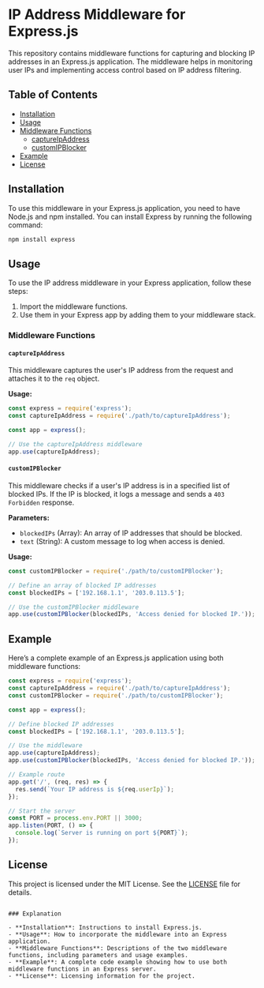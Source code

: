 
# IP Address Middleware for Express.js

This repository contains middleware functions for capturing and blocking IP addresses in an Express.js application. The middleware helps in monitoring user IPs and implementing access control based on IP address filtering.

## Table of Contents
- [Installation](#installation)
- [Usage](#usage)
- [Middleware Functions](#middleware-functions)
  - [captureIpAddress](#captureipaddress)
  - [customIPBlocker](#customipblocker)
- [Example](#example)
- [License](#license)

## Installation

To use this middleware in your Express.js application, you need to have Node.js and npm installed. You can install Express by running the following command:

```bash
npm install express
```

## Usage

To use the IP address middleware in your Express application, follow these steps:

1. Import the middleware functions.
2. Use them in your Express app by adding them to your middleware stack.

### Middleware Functions

#### `captureIpAddress`

This middleware captures the user's IP address from the request and attaches it to the `req` object.

**Usage:**
```javascript
const express = require('express');
const captureIpAddress = require('./path/to/captureIpAddress');

const app = express();

// Use the captureIpAddress middleware
app.use(captureIpAddress);
```

#### `customIPBlocker`

This middleware checks if a user's IP address is in a specified list of blocked IPs. If the IP is blocked, it logs a message and sends a `403 Forbidden` response.

**Parameters:**
- `blockedIPs` (Array): An array of IP addresses that should be blocked.
- `text` (String): A custom message to log when access is denied.

**Usage:**
```javascript
const customIPBlocker = require('./path/to/customIPBlocker');

// Define an array of blocked IP addresses
const blockedIPs = ['192.168.1.1', '203.0.113.5'];

// Use the customIPBlocker middleware
app.use(customIPBlocker(blockedIPs, 'Access denied for blocked IP.'));
```

## Example

Here’s a complete example of an Express.js application using both middleware functions:

```javascript
const express = require('express');
const captureIpAddress = require('./path/to/captureIpAddress');
const customIPBlocker = require('./path/to/customIPBlocker');

const app = express();

// Define blocked IP addresses
const blockedIPs = ['192.168.1.1', '203.0.113.5'];

// Use the middleware
app.use(captureIpAddress);
app.use(customIPBlocker(blockedIPs, 'Access denied for blocked IP.'));

// Example route
app.get('/', (req, res) => {
  res.send(`Your IP address is ${req.userIp}`);
});

// Start the server
const PORT = process.env.PORT || 3000;
app.listen(PORT, () => {
  console.log(`Server is running on port ${PORT}`);
});
```

## License

This project is licensed under the MIT License. See the [LICENSE](LICENSE) file for details.
```

### Explanation

- **Installation**: Instructions to install Express.js.
- **Usage**: How to incorporate the middleware into an Express application.
- **Middleware Functions**: Descriptions of the two middleware functions, including parameters and usage examples.
- **Example**: A complete code example showing how to use both middleware functions in an Express server.
- **License**: Licensing information for the project.

